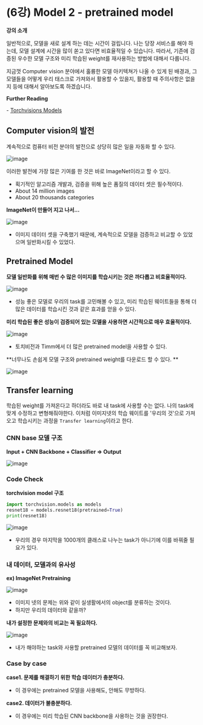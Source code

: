# (6강) Model 2 - pretrained model

**강의 소개**

일반적으로, 모델을 새로 설계 하는 데는 시간이 걸립니다. 나는 당장 서비스를 해야 하는데, 모델 설계에 시간을 많이 쏟고 있다면 비효율적일 수 있습니다. 따라서, 기존에 검증된 우수한 모델 구조와 미리 학습된 weight를 재사용하는 방법에 대해서 다룹니다.

지금껏 Computer vision 분야에서 훌륭한 모델 아키텍쳐가 나올 수 있게 된 배경과, 그 모델들을 어떻게 우리 태스크로 가져와서 활용할 수 있을지, 활용할 때 주의사항은 없을지 등에 대해서 알아보도록 하겠습니다.



**Further Reading**

\- [Torchvisions Models](https://pytorch.org/vision/stable/models.html)



## Computer vision의 발전

계속적으로 컴퓨터 비전 분야의 발전으로 상당히 많은 일을 자동화 할 수 있다. 

![image](https://user-images.githubusercontent.com/38639633/113502230-e28c1980-9565-11eb-9020-d7befe94f0d2.png)



이러한 발전에 가장 많은 기여를 한 것은 바로 ImageNet이라고 할 수 있다. 

- 획기적인 알고리즘 개발과, 검증을 위해 높은 품질의 데이터 셋은 필수적이다. 
- About 14 million images
- About 20 thousands categories



**ImageNet이 만들어 지고 나서...**

![image](https://user-images.githubusercontent.com/38639633/113502260-2aab3c00-9566-11eb-94ab-2b80153c9c5f.png)

- 이미지 데이터 셋을 구축했기 때문에, 계속적으로 모델을 검증하고 비교할 수 있었으며 일반화시킬 수 있었다. 



## Pretrained Model

**모델 일반화를 위해 매번 수 많은 이미지를 학습시키는 것은 까다롭고 비효율적이다.**

![image](https://user-images.githubusercontent.com/38639633/113502322-a3aa9380-9566-11eb-809d-bcb981204af0.png)

- 성능 좋은 모델로 우리의 task를 고민해볼 수 있고, 미리 학습된 웨이트들을 통해 더 많은 데이터를 학습시킨 것과 같은 효과를 얻을 수 있다. 



**미리 학습된 좋은 성능이 검증되어 있는 모델을 사용하면 시간적으로 매우 효율적이다.**

![image](https://user-images.githubusercontent.com/38639633/113502373-fab06880-9566-11eb-9606-edcaf22282ce.png)

- 토치비전과 Timm에서 더 많은 pretrained model을 사용할 수 있다. 



**너무나도 손쉽게 모델 구조와 pretrained weight를 다운로드 할 수 있다. **

![image](https://user-images.githubusercontent.com/38639633/113502440-48c56c00-9567-11eb-9689-f8c18cb9019e.png)



## Transfer learning

학습된 weight를 가져온다고 하더라도 바로 내 task에 사용할 수는 없다. 나의 task에 맞게 수정하고 변형해줘야한다. 이처럼 이미지넷의 학습 웨이트를 '우리의 것'으로 가져오고 학습시키는 과정을 `Transfer learning`이라고 한다. 



### CNN base 모델 구조

**Input + CNN Backbone + Classifier $\Rightarrow$ Output**

![image](https://user-images.githubusercontent.com/38639633/113502527-c8ebd180-9567-11eb-8830-f81c39d34ba8.png)

### Code Check

**torchvision model 구조**

```python
import torchvision.models as models
resnet18 = models.resnet18(pretrained=True)
print(resnet18)
```

![image](https://user-images.githubusercontent.com/38639633/113502547-ee78db00-9567-11eb-9173-a0111b3cd494.png)

- 우리의 경우 마지막을 1000개의 클래스로 나누는 task가 아니기에 이를 바꿔줄 필요가 있다. 



### 내 데이터, 모델과의 유사성

**ex) ImageNet Pretraining**

![image](https://user-images.githubusercontent.com/38639633/113502601-44e61980-9568-11eb-8b96-b94fab0cce62.png)

- 이미지 넷의 문제는 위와 같이 실생활에서의 object를 분류하는 것이다. 
- 하지만 우리의 데이터와 같을까?



**내가 설정한 문제와의 비교는 꼭 필요하다.**

![image](https://user-images.githubusercontent.com/38639633/113503082-98f1fd80-956a-11eb-8d51-5f1c039c3285.png)

- 내가 해야하는 task와 사용할 pretrained 모델의 데이터를 꼭 비교해보자. 



### Case by case

**case1. 문제를 해결하기 위한 학습 데이터가 충분하다.**

- 이 경우에는 pretrained 모델을 사용해도, 안해도 무방하다.

**case2. 데이터가 불충분하다.**

- 이 경우에는 미리 학습된 CNN backbone을 사용하는 것을 권장한다.





